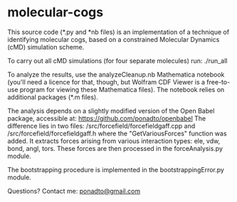 # molecular-cogs

This source code (*.py and *nb files) is an implementation of a technique of identifying molecular cogs, based on a constrained Molecular Dynamics (cMD) simulation scheme.

To carry out all cMD simulations (for four separate molecules) run:
./run_all

To analyze the results, use the analyzeCleanup.nb Mathematica notebook (you'll need a licence for that, though, but Wolfram CDF Viewer is a free-to-use program for viewing these Mathematica files).
The notebook relies on additional packages (*.m files).

The analysis depends on a slightly modified version of the Open Babel package, accessible at: https://github.com/ponadto/openbabel
The difference lies in two files: /src/forcefield/forcefieldgaff.cpp and /src/forcefield/forcefieldgaff.h where the "GetVariousForces" function was added.
It extracts forces arising from various interaction types: ele, vdw, bond, angl, tors.
These forces are then processed in the forceAnalysis.py module.

The bootstrapping procedure is implemented in the bootstrappingError.py module.

Questions? Contact me: ponadto@gmail.com
